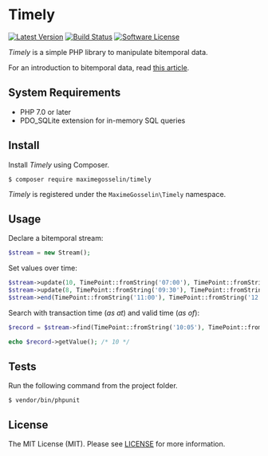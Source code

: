 # Timely

[![Latest Version](https://img.shields.io/github/release/maximegosselin/timely.svg)](https://github.com/maximegosselin/timely/releases)
[![Build Status](https://img.shields.io/travis/maximegosselin/timely.svg)](https://travis-ci.org/maximegosselin/timely)
[![Software License](https://img.shields.io/badge/license-MIT-blue.svg)](LICENSE)

*Timely* is a simple PHP library to manipulate bitemporal data.

For an introduction to bitemporal data, read [this article](http://martinfowler.com/eaaDev/timeNarrative.html).


## System Requirements

- PHP 7.0 or later
- PDO_SQLite extension for in-memory SQL queries


## Install

Install *Timely* using Composer.

```
$ composer require maximegosselin/timely
```

*Timely* is registered under the `MaximeGosselin\Timely` namespace.


## Usage

Declare a bitemporal stream:
```php
$stream = new Stream();
```

Set values over time:
```php
$stream->update(10, TimePoint::fromString('07:00'), TimePoint::fromString('08:00'));
$stream->update(8, TimePoint::fromString('09:30'), TimePoint::fromString('10:00'));
$stream->end(TimePoint::fromString('11:00'), TimePoint::fromString('12:00'));
```

Search with transaction time (*as at*) and valid time (*as of*):
```php
$record = $stream->find(TimePoint::fromString('10:05'), TimePoint::fromString('07:25'));

echo $record->getValue(); /* 10 */
```


## Tests

Run the following command from the project folder.
```
$ vendor/bin/phpunit
```


## License

The MIT License (MIT). Please see [LICENSE](LICENSE) for more information.
